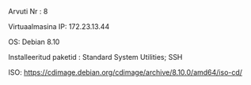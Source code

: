 Arvuti Nr : 8

Virtuaalmasina IP: 172.23.13.44

OS: Debian 8.10

Installeeritud paketid : Standard System Utilities; SSH

ISO: https://cdimage.debian.org/cdimage/archive/8.10.0/amd64/iso-cd/



